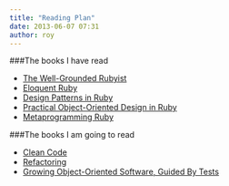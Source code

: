 ```yaml
---
title: "Reading Plan"
date: 2013-06-07 07:31
author: roy
---
```


###The books I have read

* [The Well-Grounded Rubyist](http://www.amazon.com/Well-Grounded-Rubyist-David-Black/dp/1933988657)
* [Eloquent Ruby](http://www.amazon.com/Eloquent-Ruby-Addison-Wesley-Professional-Series/dp/0321584104/ref=sr_1_sc_1?s=books&ie=UTF8&qid=1370579591&sr=1-1-spell&keywords=eloqunt+ruby)
* [Design Patterns in Ruby](http://www.amazon.com/Design-Patterns-Ruby-Russ-Olsen/dp/0321490452/ref=sr_1_1?s=books&ie=UTF8&qid=1370579706&sr=1-1&keywords=design+patterns+in+ruby)
* [Practical Object-Oriented Design in Ruby](http://www.amazon.com/Practical-Object-Oriented-Design-Ruby-Addison-Wesley/dp/0321721330/ref=sr_1_sc_2?s=books&ie=UTF8&qid=1370579591&sr=1-2-spell&keywords=eloqunt+ruby)
* [Metaprogramming Ruby](http://www.amazon.com/Metaprogramming-Ruby-Program-Like-Pros/dp/1934356476/ref=sr_1_1?s=books&ie=UTF8&qid=1370579648&sr=1-1&keywords=metaprogramming+ruby)

###The books I am going to read

* [Clean Code](http://www.amazon.com/Clean-Code-Handbook-Software-Craftsmanship/dp/0132350882/ref=sr_1_1?s=books&ie=UTF8&qid=1370579725&sr=1-1&keywords=clean+code)
* [Refactoring](http://www.amazon.com/Refactoring-Improving-Design-Existing-Code/dp/0201485672/ref=sr_1_1?s=books&ie=UTF8&qid=1370579747&sr=1-1&keywords=refactoring)
* [Growing Object-Oriented Software, Guided By Tests](http://www.amazon.com/Growing-Object-Oriented-Software-Guided-Tests/dp/0321503627/ref=sr_1_1?s=books&ie=UTF8&qid=1370579784&sr=1-1&keywords=growing+object-oriented+software+guided+by+tests)
